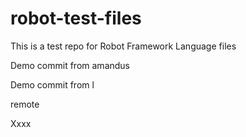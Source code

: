 # robot-test-files

This is a test repo for Robot Framework Language files

Demo commit from amandus


Demo commit from l

remote

Xxxx
